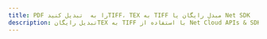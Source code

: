 ---title: PDF را به  تبدیل کنیدTIFF، TEX به TIFF مبدل رایگان یا Net SDKdescription: تبدیل رایگانTEX به TIFF با استفاده از Net Cloud APIs & SDK همچنین اسناد PDF را در Cloud ایجاد، ویرایش و رندر کنید.---